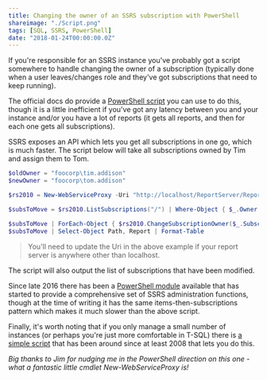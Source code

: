 ```yaml
---
title: Changing the owner of an SSRS subscription with PowerShell
shareimage: "./Script.png"
tags: [SQL, SSRS, PowerShell]
date: "2018-01-24T00:00:00.0Z"
---
```


If you're responsible for an SSRS instance you've probably got a script somewhere to handle changing the owner of a subscription (typically done when a user leaves/changes role and they've got subscriptions that need to keep running).

The official docs do provide a [PowerShell script](https://docs.microsoft.com/en-us/sql/reporting-services/subscriptions/manage-subscription-owners-and-run-subscription-powershell#bkmk_change_all_1_subscription) you can use to do this, though it is a little inefficient if you've got any latency between you and your instance and/or you have a lot of reports (it gets all reports, and then for each one gets all subscriptions).

SSRS exposes an API which lets you get all subscriptions in one go, which is much faster. The script below will take all subscriptions owned by Tim and assign them to Tom.

```powershell
$oldOwner = "foocorp\tim.addison"
$newOwner = "foocorp\tom.addison"

$rs2010 = New-WebServiceProxy -Uri "http://localhost/ReportServer/ReportService2010.asmx" -Namespace SSRS.ReportingService2010 -UseDefaultCredential

$subsToMove = $rs2010.ListSubscriptions("/") | Where-Object { $_.Owner -like $oldOwner }

$subsToMove | ForEach-Object { $rs2010.ChangeSubscriptionOwner($_.SubscriptionID, $newOwner) }
$subsToMove | Select-Object Path, Report | Format-Table
```

> You'll need to update the Uri in the above example if your report server is anywhere other than localhost.

The script will also output the list of subscriptions that have been modified.

<!--more-->

Since late 2016 there has been a [PowerShell module](https://www.powershellgallery.com/packages/ReportingServicesTools) available that has started to provide a comprehensive set of SSRS administration functions, though at the time of writing it has the same items-then-subscriptions pattern which makes it much slower than the above script.

Finally, it's worth noting that if you only manage a small number of instances (or perhaps you're just more comfortable in T-SQL) there is [a simple script](https://blogs.msdn.microsoft.com/miah/2008/07/10/tip-change-the-owner-of-sql-reporting-services-subscription/) that has been around since at least 2008 that lets you do this.

_Big thanks to Jim for nudging me in the PowerShell direction on this one - what a fantastic little cmdlet New-WebServiceProxy is!_
